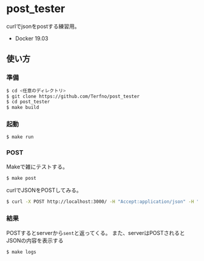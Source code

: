 # post_tester
curlでjsonをpostする練習用。

* Docker 19.03

## 使い方
### 準備
```sh
$ cd <任意のディレクトリ>
$ git clone https://github.com/Terfno/post_tester
$ cd post_tester
$ make build
```

### 起動
```sh
$ make run
```

### POST
Makeで雑にテストする。
```sh
$ make post
```

curlでJSONをPOSTしてみる。
```sh
$ curl -X POST http://localhost:3000/ -H "Accept:application/json" -H "Content-type:application/json" --data '{"github":"https://github.com/terfno","Twitter":"https://twitter.com/terfno_mai"}'
```

### 結果
POSTするとserverから`sent`と返ってくる。
また、serverはPOSTされるとJSONの内容を表示する
```sh
$ make logs
```
